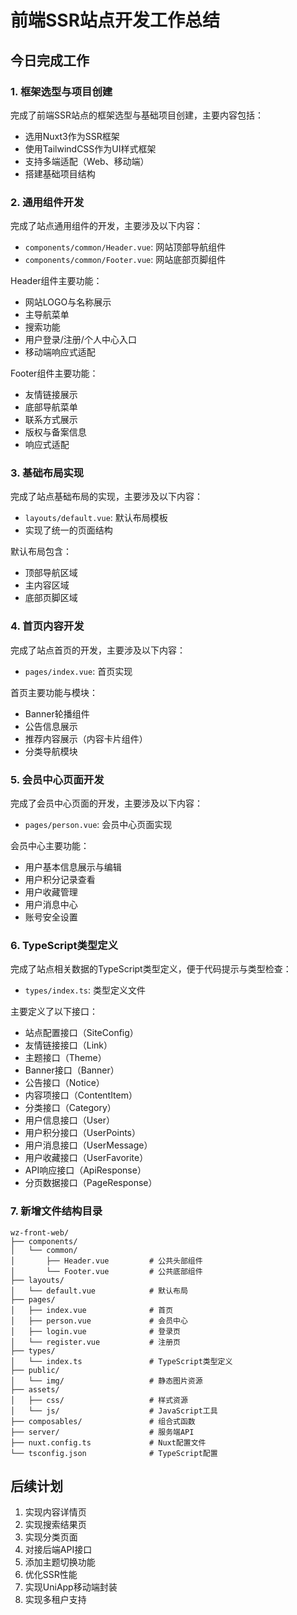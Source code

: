 # 前端SSR站点开发工作总结

## 今日完成工作

### 1. 框架选型与项目创建

完成了前端SSR站点的框架选型与基础项目创建，主要内容包括：

- 选用Nuxt3作为SSR框架
- 使用TailwindCSS作为UI样式框架
- 支持多端适配（Web、移动端）
- 搭建基础项目结构

### 2. 通用组件开发

完成了站点通用组件的开发，主要涉及以下内容：

- `components/common/Header.vue`: 网站顶部导航组件
- `components/common/Footer.vue`: 网站底部页脚组件

Header组件主要功能：

- 网站LOGO与名称展示
- 主导航菜单
- 搜索功能
- 用户登录/注册/个人中心入口
- 移动端响应式适配

Footer组件主要功能：

- 友情链接展示
- 底部导航菜单
- 联系方式展示
- 版权与备案信息
- 响应式适配

### 3. 基础布局实现

完成了站点基础布局的实现，主要涉及以下内容：

- `layouts/default.vue`: 默认布局模板
- 实现了统一的页面结构

默认布局包含：

- 顶部导航区域
- 主内容区域
- 底部页脚区域

### 4. 首页内容开发

完成了站点首页的开发，主要涉及以下内容：

- `pages/index.vue`: 首页实现

首页主要功能与模块：

- Banner轮播组件
- 公告信息展示
- 推荐内容展示（内容卡片组件）
- 分类导航模块

### 5. 会员中心页面开发

完成了会员中心页面的开发，主要涉及以下内容：

- `pages/person.vue`: 会员中心页面实现

会员中心主要功能：

- 用户基本信息展示与编辑
- 用户积分记录查看
- 用户收藏管理
- 用户消息中心
- 账号安全设置

### 6. TypeScript类型定义

完成了站点相关数据的TypeScript类型定义，便于代码提示与类型检查：

- `types/index.ts`: 类型定义文件

主要定义了以下接口：

- 站点配置接口（SiteConfig）
- 友情链接接口（Link）
- 主题接口（Theme）
- Banner接口（Banner）
- 公告接口（Notice）
- 内容项接口（ContentItem）
- 分类接口（Category）
- 用户信息接口（User）
- 用户积分接口（UserPoints）
- 用户消息接口（UserMessage）
- 用户收藏接口（UserFavorite）
- API响应接口（ApiResponse）
- 分页数据接口（PageResponse）

### 7. 新增文件结构目录

```
wz-front-web/
├── components/
│   └── common/
│       ├── Header.vue         # 公共头部组件
│       └── Footer.vue         # 公共底部组件
├── layouts/
│   └── default.vue            # 默认布局
├── pages/
│   ├── index.vue              # 首页
│   ├── person.vue             # 会员中心
│   ├── login.vue              # 登录页
│   └── register.vue           # 注册页
├── types/
│   └── index.ts               # TypeScript类型定义
├── public/
│   └── img/                   # 静态图片资源
├── assets/
│   ├── css/                   # 样式资源
│   └── js/                    # JavaScript工具
├── composables/               # 组合式函数
├── server/                    # 服务端API
├── nuxt.config.ts             # Nuxt配置文件
└── tsconfig.json              # TypeScript配置
```

## 后续计划

1. 实现内容详情页
2. 实现搜索结果页
3. 实现分类页面
4. 对接后端API接口
5. 添加主题切换功能
6. 优化SSR性能
7. 实现UniApp移动端封装
8. 实现多租户支持 